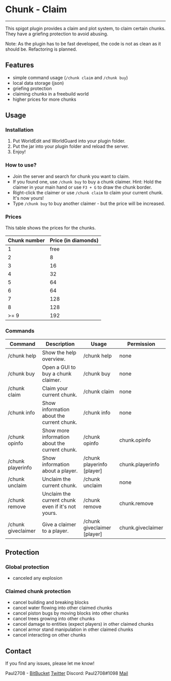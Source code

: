 # Chunk - Claim
---
This spigot plugin provides a claim and plot system, to claim certain chunks. They have a griefing protection to avoid abusing.

Note: As the plugin has to be fast developed, the code is not as clean as it should be. Refactoring is planned.

## Features
- simple command usage (`/chunk claim` and `/chunk buy`)
- local data storage (json)
- griefing protection
- claiming chunks in a freebuild world
- higher prices for more chunks

## Usage
### Installation
1. Put WorldEdit and WorldGuard into your plugin folder.
2. Put the jar into your plugin folder and reload the server.
3. Enjoy!

### How to use?
- Join the server and search for chunk you want to claim.
- If you found one, use `/chunk buy` to buy a chunk claimer.
Hint: Hold the claimer in your main hand or use `F3 + G` to draw the chunk border.
- Right-click the claimer or use `/chunk claim` to claim your current chunk. It's now yours!
- Type `/chunk buy` to buy another claimer - but the price will be increased.

### Prices
This table shows the prices for the chunks.

| Chunk number | Price (in diamonds) |
|--------------|---------------------|
| 1            | free                |
| 2            | 8                   |
| 3            | 16                  |
| 4            | 32                  |
| 5            | 64                  |
| 6            | 64                  |
| 7            | 128                 |
| 8            | 128                 |
| >= 9         | 192                 |


### Commands
| Command           | Description                                       | Usage                      | Permission       |
|-------------------|---------------------------------------------------|----------------------------|------------------|
| /chunk help       | Show the help overview.                           | /chunk help                | none             |
| /chunk buy        | Open a GUI to buy a chunk claimer.                | /chunk buy                 | none             |
| /chunk claim      | Claim your current chunk.                         | /chunk claim               | none             |
| /chunk info       | Show information about the current chunk.         | /chunk info                | none             |
| /chunk opinfo     | Show more information about the current chunk.    | /chunk opinfo              | chunk.opinfo     |
| /chunk playerinfo | Show information about a player.                  | /chunk playerinfo [player] | chunk.playerinfo |
| /chunk unclaim    | Unclaim the current chunk.                        | /chunk unclaim             | none             |
| /chunk remove     | Unclaim the current chunk even if it's not yours. | /chunk remove              | chunk.remove     |
| /chunk giveclaimer| Give a claimer to a player.                       | /chunk giveclaimer [player]| chunk.giveclaimer|

## Protection
### Global protection
- canceled any explosion

### Claimed chunk protection
- cancel building and breaking blocks
- cancel water flowing into other claimed chunks
- cancel piston bugs by moving blocks into other chunks
- cancel trees growing into other chunks
- cancel damage to entities (expect players) in other claimed chunks
- cancel armor stand manipulation in other claimed chunks
- cancel interacting on other chunks

## Contact
If you find any issues, please let me know!

Paul2708 - [BitBucket](https://bitbucket.org/Paul2708/) [Twitter](https://twitter.com/theplayerpaul) Discord: Paul2708#1098 [Mail](mailto:playerpaul2708@gmx.de)